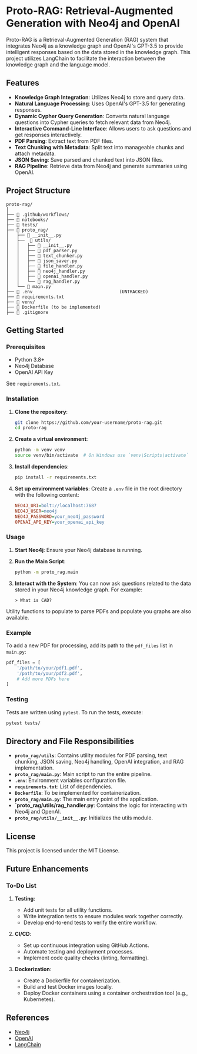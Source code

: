 # Proto-RAG: Retrieval-Augmented Generation with Neo4j and OpenAI

Proto-RAG is a Retrieval-Augmented Generation (RAG) system that integrates Neo4j as a knowledge graph and OpenAI's GPT-3.5 to provide intelligent responses based on the data stored in the knowledge graph. This project utilizes LangChain to facilitate the interaction between the knowledge graph and the language model.

## Features

- **Knowledge Graph Integration**: Utilizes Neo4j to store and query data.
- **Natural Language Processing**: Uses OpenAI's GPT-3.5 for generating responses.
- **Dynamic Cypher Query Generation**: Converts natural language questions into Cypher queries to fetch relevant data from Neo4j.
- **Interactive Command-Line Interface**: Allows users to ask questions and get responses interactively.
- **PDF Parsing**: Extract text from PDF files.
- **Text Chunking with Metadata**: Split text into manageable chunks and attach metadata.
- **JSON Saving**: Save parsed and chunked text into JSON files.
- **RAG Pipeline**: Retrieve data from Neo4j and generate summaries using OpenAI.

## Project Structure

```
proto-rag/
│
├── 📂 .github/workflows/
├── 📂 notebooks/
├── 📂 tests/
├── 📂 proto_rag/
│   ├── 📄 __init__.py
│   ├──  📂 utils/
│   │   ├── 📄 __init__.py
│   │   ├── 📄 pdf_parser.py
│   │   ├── 📄 text_chunker.py
│   │   ├── 📄 json_saver.py
│   │   ├── 📄 file_handler.py
│   │   ├── 📄 neo4j_handler.py
│   │   ├── 📄 openai_handler.py
│   │   └── 📄 rag_handler.py
│   └── 📄 main.py
├── 📄 .env                                 (UNTRACKED)
├── 📄 requirements.txt
├── 📂 venv/
├── 📄 Dockerfile (to be implemented)
├── 📄 .gitignore
```

## Getting Started

### Prerequisites

- Python 3.8+
- Neo4j Database
- OpenAI API Key

See `requirements.txt`.

### Installation

1. **Clone the repository**:
   ```bash
   git clone https://github.com/your-username/proto-rag.git
   cd proto-rag
   ```

2. **Create a virtual environment**:
   ```bash
   python -m venv venv
   source venv/bin/activate  # On Windows use `venv\Scripts\activate`
   ```

3. **Install dependencies**:
   ```bash
   pip install -r requirements.txt
   ```

4. **Set up environment variables**:
   Create a `.env` file in the root directory with the following content:
   ```ini
   NEO4J_URI=bolt://localhost:7687
   NEO4J_USER=neo4j
   NEO4J_PASSWORD=your_neo4j_password
   OPENAI_API_KEY=your_openai_api_key
   ```

### Usage

1. **Start Neo4j**:
   Ensure your Neo4j database is running.

2. **Run the Main Script**:
   ```bash
   python -m proto_rag.main
   ```

3. **Interact with the System**:
   You can now ask questions related to the data stored in your Neo4j knowledge graph. For example:
   ```
   > What is CAD?
   ```

Utility functions to populate to parse PDFs and populate you graphs are also available.
<!-- - Parses PDFs listed in `pdf_files`.
- Chunks the parsed text with metadata.
- Saves the chunked text to a JSON file.
- Stores the chunked text in a Neo4j database.
- Retrieves data from Neo4j and generates summaries using OpenAI. -->


### Example

To add a new PDF for processing, add its path to the `pdf_files` list in `main.py`:
```python
pdf_files = [
    '/path/to/your/pdf1.pdf',
    '/path/to/your/pdf2.pdf',
    # Add more PDFs here
]
```

### Testing

Tests are written using `pytest`. To run the tests, execute:
```sh
pytest tests/
```

## Directory and File Responsibilities

- **`proto_rag/utils`**: Contains utility modules for PDF parsing, text chunking, JSON saving, Neo4j handling, OpenAI integration, and RAG implementation.
- **`proto_rag/main.py`**: Main script to run the entire pipeline.
- **`.env`**: Environment variables configuration file.
- **`requirements.txt`**: List of dependencies.
- **`Dockerfile`**: To be implemented for containerization.
- **`proto_rag/main.py`**: The main entry point of the application.
- **`proto_rag/utils/rag_handler.py**: Contains the logic for interacting with Neo4j and OpenAI.
- **`proto_rag/utils/__init__.py`**: Initializes the utils module.


## License

This project is licensed under the MIT License.



## Future Enhancements

### To-Do List

1. **Testing**:
    - Add unit tests for all utility functions.
    - Write integration tests to ensure modules work together correctly.
    - Develop end-to-end tests to verify the entire workflow.

2. **CI/CD**:
    - Set up continuous integration using GitHub Actions.
    - Automate testing and deployment processes.
    - Implement code quality checks (linting, formatting).

3. **Dockerization**:
    - Create a Dockerfile for containerization.
    - Build and test Docker images locally.
    - Deploy Docker containers using a container orchestration tool (e.g., Kubernetes).


## References

- [Neo4j](https://neo4j.com/)
- [OpenAI](https://www.openai.com/)
- [LangChain](https://github.com/langchain-ai/langchain)

